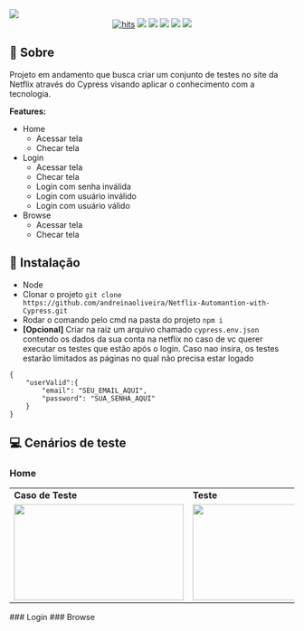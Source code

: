 <img src="https://user-images.githubusercontent.com/51168329/213314943-327e7274-cd6a-4561-9bf0-0ab10975a43d.png">
<div align="center">
  <a href="https://github.com/andreinaoliveira/Netflix-Automantion-with-Cypress"><img alt="hits" src="https://hits.sh/github.com/andreinaoliveira/Netflix-Automantion-with-Cypress.svg"/></a>
  <a href="https://github.com/andreinaoliveira/Netflix-Automantion-with-Cypress/graphs/commit-activity"><img src="https://img.shields.io/github/last-commit/andreinaoliveira/netflix-automantion-with-cypress"></a>
  <a href="https://github.com/andreinaoliveira/Netflix-Automantion-with-Cypress"><img src="https://img.shields.io/badge/status-In%20Progress-yellow"></a>
  <a href="https://github.com/andreinaoliveira/Netflix-Automantion-with-Cypress/stargazers"><img src="https://img.shields.io/github/stars/andreinaoliveira/Netflix-Automantion-with-Cypress?style=social"></a>
  <a href="https://github.com/andreinaoliveira/Netflix-Automantion-with-Cypress/network/members"><img src="https://img.shields.io/github/forks/andreinaoliveira/Netflix-Automantion-with-Cypress?style=social"></a>
  <a href="https://github.com/andreinaoliveira"><img src="https://img.shields.io/github/followers/andreinaoliveira?style=social"></a>
</div>

## 💬 Sobre
Projeto em andamento que busca criar um conjunto de testes no site da Netflix através do Cypress visando aplicar o conhecimento com a tecnologia.

<b>Features:</b>
- Home
  - Acessar tela 
  - Checar tela 
- Login
  - Acessar tela 
  - Checar tela 
  - Login com senha inválida
  - Login com  usuário inválido
  - Login com usuário válido
- Browse
  - Acessar tela
  - Checar tela
  
## 💾 Instalação
- Node
- Clonar o projeto ```git clone https://github.com/andreinaoliveira/Netflix-Automantion-with-Cypress.git```
- Rodar o comando pelo cmd na pasta do projeto ```npm i```
- <b>[Opcional]</b> Criar na raiz um arquivo chamado ```cypress.env.json``` contendo os dados da sua conta na netflix no caso de vc querer executar os testes que estão após o login. Caso nao insira, os testes estarão limitados as páginas no qual não precisa estar logado 
```
{
    "userValid":{
        "email": "SEU_EMAIL_AQUI",
        "password": "SUA_SENHA_AQUI"
    }
}
```
## 💻 Cenários de teste
### Home
<div align="center">
  <table>
    <tr>
      <td>
        <b>Caso de Teste</b>
      </td>
      <td>
        <b>Teste</b>
      </td>
    </tr>
    <tr>
      <td>
        <img src=".jpg" width="300px" height="170px">
      </td>
      <td>
          <img src=".gif" width="300px" height="170px">
      </td>
    </tr>
  </table>
</div>
### Login
### Browse

